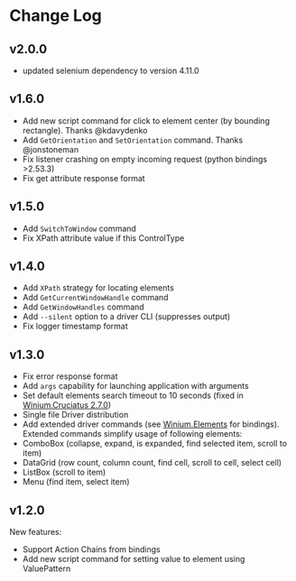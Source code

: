 ﻿# Change Log

<!--## Unreleased
- Support GetCurrentWindowHandle and GetWindowHandles
- Add driver option --silent to disable logging
-->


## v2.0.0
- updated selenium dependency to version 4.11.0


## v1.6.0

- Add new script command for click to element center (by bounding rectangle). Thanks @kdavydenko
- Add `GetOrientation` and `SetOrientation` command. Thanks @jonstoneman
- Fix listener crashing on empty incoming request (python bindings >2.53.3)
- Fix get attribute response format


## v1.5.0

- Add `SwitchToWindow` command
- Fix XPath attribute value if this ControlType


## v1.4.0

- Add `XPath` strategy for locating elements
- Add `GetCurrentWindowHandle` command
- Add `GetWindowHandles` command
- Add `--silent` option to a driver CLI (suppresses output)
- Fix logger timestamp format


## v1.3.0

- Fix error response format
- Add `args` capability for launching application with arguments
- Set default elements search timeout to 10 seconds (fixed in [Winium.Cruciatus 2.7.0](https://github.com/2gis/Winium.Cruciatus/releases/tag/v2.7.0))
- Single file Driver distribution
- Add extended driver commands (see [Winium.Elements](https://github.com/2gis/Winium.Elements/releases) for bindings). Extended commands simplify usage of following elements:
 - ComboBox (collapse, expand, is expanded, find selected item, scroll to item)
 - DataGrid (row count, column count, find cell, scroll to cell, select cell)
 - ListBox (scroll to item)
 - Menu (find item, select item)


## v1.2.0

New features:
- Support Action Chains from bindings
- Add new script command for setting value to element using ValuePattern




